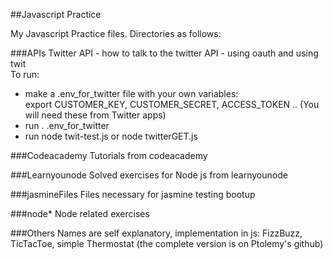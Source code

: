 ##Javascript Practice

My Javascript Practice files.
Directories as follows:

###APIs
Twitter API -  how to talk to the twitter API - using oauth and using twit  
To run:  

* make a .env_for_twitter file with your own variables:   
  export CUSTOMER_KEY, CUSTOMER_SECRET, ACCESS_TOKEN .. (You will need these from Twitter apps)
* run . .env_for_twitter
* run node twit-test.js or node twitterGET.js

###Codeacademy
Tutorials from codeacademy

###Learnyounode
Solved exercises for Node js from learnyounode

###jasmineFiles
Files necessary for jasmine testing bootup

###node*
Node related exercises

###Others
Names are self explanatory, implementation in js:
FizzBuzz, TicTacToe, simple Thermostat (the complete version is on Ptolemy's github)
